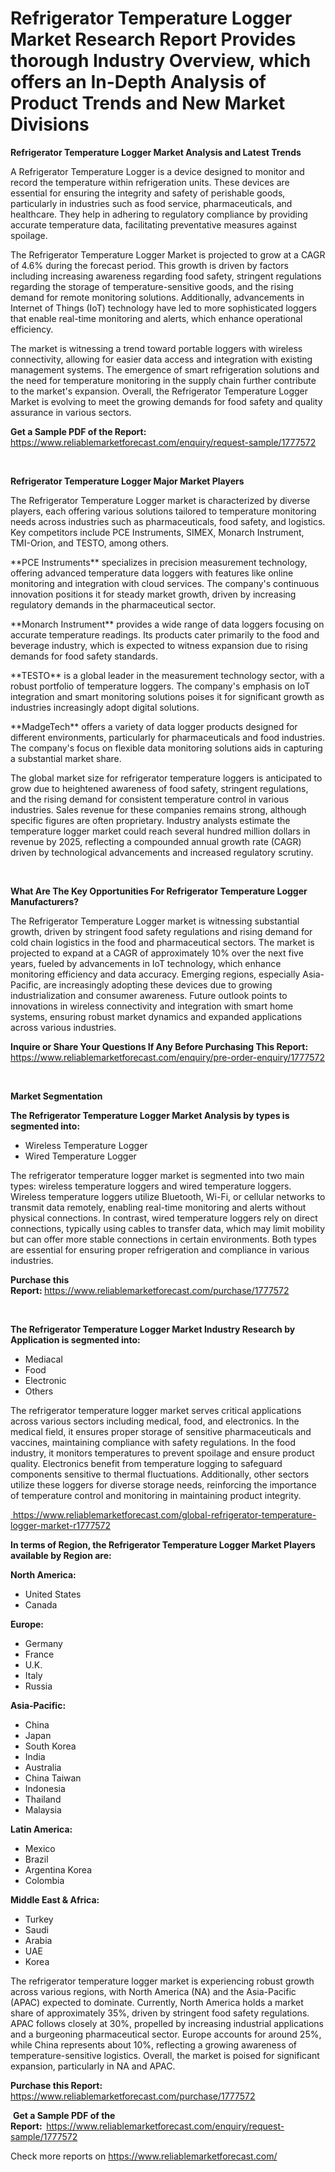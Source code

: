<p><h1>Refrigerator Temperature Logger Market Research Report Provides thorough Industry Overview, which offers an In-Depth Analysis of Product Trends and New Market Divisions</h1></p><p><strong>Refrigerator Temperature Logger Market Analysis and Latest Trends</strong></p>
<p><p>A Refrigerator Temperature Logger is a device designed to monitor and record the temperature within refrigeration units. These devices are essential for ensuring the integrity and safety of perishable goods, particularly in industries such as food service, pharmaceuticals, and healthcare. They help in adhering to regulatory compliance by providing accurate temperature data, facilitating preventative measures against spoilage.</p><p>The Refrigerator Temperature Logger Market is projected to grow at a CAGR of 4.6% during the forecast period. This growth is driven by factors including increasing awareness regarding food safety, stringent regulations regarding the storage of temperature-sensitive goods, and the rising demand for remote monitoring solutions. Additionally, advancements in Internet of Things (IoT) technology have led to more sophisticated loggers that enable real-time monitoring and alerts, which enhance operational efficiency.</p><p>The market is witnessing a trend toward portable loggers with wireless connectivity, allowing for easier data access and integration with existing management systems. The emergence of smart refrigeration solutions and the need for temperature monitoring in the supply chain further contribute to the market's expansion. Overall, the Refrigerator Temperature Logger Market is evolving to meet the growing demands for food safety and quality assurance in various sectors.</p></p>
<p><strong>Get a Sample PDF of the Report:&nbsp;</strong> <a href="https://www.reliablemarketforecast.com/enquiry/request-sample/1777572?utm_campaign=3089&utm_medium=2&utm_source=Github&utm_content=ia&utm_term=09042025&utm_id=refrigerator-temperature-logger">https://www.reliablemarketforecast.com/enquiry/request-sample/1777572</a></p>
<p>&nbsp;</p>
<p><strong>Refrigerator Temperature Logger Major Market Players</strong></p>
<p><p>The Refrigerator Temperature Logger market is characterized by diverse players, each offering various solutions tailored to temperature monitoring needs across industries such as pharmaceuticals, food safety, and logistics. Key competitors include PCE Instruments, SIMEX, Monarch Instrument, TMI-Orion, and TESTO, among others.</p><p>**PCE Instruments** specializes in precision measurement technology, offering advanced temperature data loggers with features like online monitoring and integration with cloud services. The company's continuous innovation positions it for steady market growth, driven by increasing regulatory demands in the pharmaceutical sector.</p><p>**Monarch Instrument** provides a wide range of data loggers focusing on accurate temperature readings. Its products cater primarily to the food and beverage industry, which is expected to witness expansion due to rising demands for food safety standards.</p><p>**TESTO** is a global leader in the measurement technology sector, with a robust portfolio of temperature loggers. The company's emphasis on IoT integration and smart monitoring solutions poises it for significant growth as industries increasingly adopt digital solutions.</p><p>**MadgeTech** offers a variety of data logger products designed for different environments, particularly for pharmaceuticals and food industries. The company's focus on flexible data monitoring solutions aids in capturing a substantial market share.</p><p>The global market size for refrigerator temperature loggers is anticipated to grow due to heightened awareness of food safety, stringent regulations, and the rising demand for consistent temperature control in various industries. Sales revenue for these companies remains strong, although specific figures are often proprietary. Industry analysts estimate the temperature logger market could reach several hundred million dollars in revenue by 2025, reflecting a compounded annual growth rate (CAGR) driven by technological advancements and increased regulatory scrutiny.</p></p>
<p>&nbsp;</p>
<p><strong>What Are The Key Opportunities For Refrigerator Temperature Logger Manufacturers?</strong></p>
<p><p>The Refrigerator Temperature Logger market is witnessing substantial growth, driven by stringent food safety regulations and rising demand for cold chain logistics in the food and pharmaceutical sectors. The market is projected to expand at a CAGR of approximately 10% over the next five years, fueled by advancements in IoT technology, which enhance monitoring efficiency and data accuracy. Emerging regions, especially Asia-Pacific, are increasingly adopting these devices due to growing industrialization and consumer awareness. Future outlook points to innovations in wireless connectivity and integration with smart home systems, ensuring robust market dynamics and expanded applications across various industries.</p></p>
<p><strong>Inquire or Share Your Questions If Any Before Purchasing This Report:</strong> <a href="https://www.reliablemarketforecast.com/enquiry/pre-order-enquiry/1777572?utm_campaign=3089&utm_medium=2&utm_source=Github&utm_content=ia&utm_term=09042025&utm_id=refrigerator-temperature-logger">https://www.reliablemarketforecast.com/enquiry/pre-order-enquiry/1777572</a></p>
<p>&nbsp;</p>
<p><strong>Market Segmentation</strong></p>
<p><strong>The Refrigerator Temperature Logger Market Analysis by types is segmented into:</strong></p>
<p><ul><li>Wireless Temperature Logger</li><li>Wired Temperature Logger</li></ul></p>
<p><p>The refrigerator temperature logger market is segmented into two main types: wireless temperature loggers and wired temperature loggers. Wireless temperature loggers utilize Bluetooth, Wi-Fi, or cellular networks to transmit data remotely, enabling real-time monitoring and alerts without physical connections. In contrast, wired temperature loggers rely on direct connections, typically using cables to transfer data, which may limit mobility but can offer more stable connections in certain environments. Both types are essential for ensuring proper refrigeration and compliance in various industries.</p></p>
<p><strong>Purchase this Report:&nbsp;</strong><a href="https://www.reliablemarketforecast.com/purchase/1777572?utm_campaign=3089&utm_medium=2&utm_source=Github&utm_content=ia&utm_term=09042025&utm_id=refrigerator-temperature-logger">https://www.reliablemarketforecast.com/purchase/1777572</a></p>
<p>&nbsp;</p>
<p><strong>The Refrigerator Temperature Logger Market Industry Research by Application is segmented into:</strong></p>
<p><ul><li>Mediacal</li><li>Food</li><li>Electronic</li><li>Others</li></ul></p>
<p><p>The refrigerator temperature logger market serves critical applications across various sectors including medical, food, and electronics. In the medical field, it ensures proper storage of sensitive pharmaceuticals and vaccines, maintaining compliance with safety regulations. In the food industry, it monitors temperatures to prevent spoilage and ensure product quality. Electronics benefit from temperature logging to safeguard components sensitive to thermal fluctuations. Additionally, other sectors utilize these loggers for diverse storage needs, reinforcing the importance of temperature control and monitoring in maintaining product integrity.</p></p>
<p><a href="https://www.reliablemarketforecast.com/global-refrigerator-temperature-logger-market-r1777572?utm_campaign=3089&utm_medium=2&utm_source=Github&utm_content=ia&utm_term=09042025&utm_id=refrigerator-temperature-logger">&nbsp;https://www.reliablemarketforecast.com/global-refrigerator-temperature-logger-market-r1777572</a></p>
<p><strong>In terms of Region, the Refrigerator Temperature Logger Market Players available by Region are:</strong></p>
<p>
    <p> <strong> North America: </strong>
        <ul>
            <li>United States</li>
            <li>Canada</li>
        </ul>
        </p> 
    <p> <strong> Europe: </strong>
        <ul>
            <li>Germany</li>
            <li>France</li>
            <li>U.K.</li>
            <li>Italy</li>
            <li>Russia</li>
        </ul>
        </p> 
    <p> <strong> Asia-Pacific: </strong>
        <ul>
            <li>China</li>
            <li>Japan</li>
            <li>South Korea</li>
            <li>India</li>
            <li>Australia</li>
            <li>China Taiwan</li>
            <li>Indonesia</li>
            <li>Thailand</li>
            <li>Malaysia</li>
        </ul>
        </p> 
    <p> <strong> Latin America: </strong>
        <ul>
            <li>Mexico</li>
            <li>Brazil</li>
            <li>Argentina Korea</li>
            <li>Colombia</li>
        </ul>
        </p> 
    <p> <strong> Middle East & Africa: </strong>
        <ul>
            <li>Turkey</li>
            <li>Saudi</li>
            <li>Arabia</li>
            <li>UAE</li>
            <li>Korea</li>
        </ul>
    </p>
    </p>
<p><p>The refrigerator temperature logger market is experiencing robust growth across various regions, with North America (NA) and the Asia-Pacific (APAC) expected to dominate. Currently, North America holds a market share of approximately 35%, driven by stringent food safety regulations. APAC follows closely at 30%, propelled by increasing industrial applications and a burgeoning pharmaceutical sector. Europe accounts for around 25%, while China represents about 10%, reflecting a growing awareness of temperature-sensitive logistics. Overall, the market is poised for significant expansion, particularly in NA and APAC.</p></p>
<p><strong>Purchase this Report: </strong><a href="https://www.reliablemarketforecast.com/purchase/1777572?utm_campaign=3089&utm_medium=2&utm_source=Github&utm_content=ia&utm_term=09042025&utm_id=refrigerator-temperature-logger">https://www.reliablemarketforecast.com/purchase/1777572</a></p>
<p>&nbsp;<strong>Get a Sample PDF of the Report:&nbsp;&nbsp;</strong><a href="https://www.reliablemarketforecast.com/enquiry/request-sample/1777572?utm_campaign=3089&utm_medium=2&utm_source=Github&utm_content=ia&utm_term=09042025&utm_id=refrigerator-temperature-logger">https://www.reliablemarketforecast.com/enquiry/request-sample/1777572</a></p>
<p><strong></strong></p>
<p>Check more reports on <a href="https://www.reliablemarketforecast.com/?utm_campaign=3089&utm_medium=2&utm_source=Github&utm_content=ia&utm_term=09042025&utm_id=refrigerator-temperature-logger">https://www.reliablemarketforecast.com/</a></p>